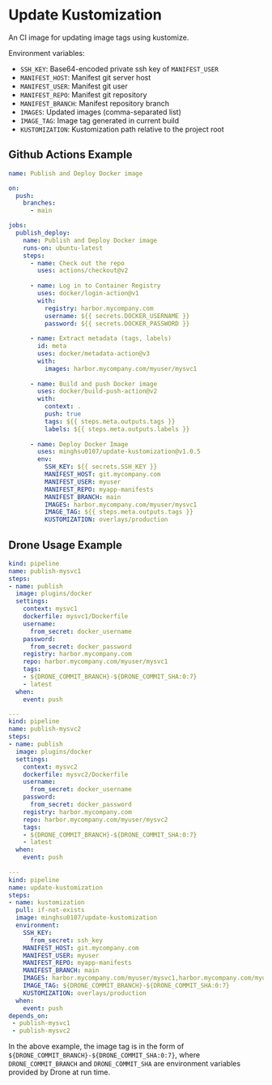 # Update Kustomization
An CI image for updating image tags using kustomize.

Environment variables:
- `SSH_KEY`: Base64-encoded private ssh key of `MANIFEST_USER`
- `MANIFEST_HOST`: Manifest git server host
- `MANIFEST_USER`: Manifest git user
- `MANIFEST_REPO`: Manifest git repository
- `MANIFEST_BRANCH`: Manifest repository branch
- `IMAGES`: Updated images (comma-separated list)
- `IMAGE_TAG`: Image tag generated in current build
- `KUSTOMIZATION`: Kustomization path relative to the project root
## Github Actions Example
```yaml
name: Publish and Deploy Docker image

on:
  push:
    branches:
      - main

jobs:
  publish_deploy:
    name: Publish and Deploy Docker image
    runs-on: ubuntu-latest
    steps:
      - name: Check out the repo
        uses: actions/checkout@v2
      
      - name: Log in to Container Registry
        uses: docker/login-action@v1
        with:
          registry: harbor.mycompany.com
          username: ${{ secrets.DOCKER_USERNAME }}
          password: ${{ secrets.DOCKER_PASSWORD }}
      
      - name: Extract metadata (tags, labels)
        id: meta
        uses: docker/metadata-action@v3
        with:
          images: harbor.mycompany.com/myuser/mysvc1
          
      - name: Build and push Docker image
        uses: docker/build-push-action@v2
        with:
          context: .
          push: true
          tags: ${{ steps.meta.outputs.tags }}
          labels: ${{ steps.meta.outputs.labels }}
          
      - name: Deploy Docker Image
        uses: minghsu0107/update-kustomization@v1.0.5
        env:
          SSH_KEY: ${{ secrets.SSH_KEY }}
          MANIFEST_HOST: git.mycompany.com
          MANIFEST_USER: myuser
          MANIFEST_REPO: myapp-manifests
          MANIFEST_BRANCH: main
          IMAGES: harbor.mycompany.com/myuser/mysvc1
          IMAGE_TAG: ${{ steps.meta.outputs.tags }}
          KUSTOMIZATION: overlays/production
```
## Drone Usage Example
```yaml
kind: pipeline
name: publish-mysvc1
steps:
- name: publish
  image: plugins/docker
  settings:
    context: mysvc1
    dockerfile: mysvc1/Dockerfile
    username:
      from_secret: docker_username
    password:
      from_secret: docker_password
    registry: harbor.mycompany.com
    repo: harbor.mycompany.com/myuser/mysvc1
    tags:
    - ${DRONE_COMMIT_BRANCH}-${DRONE_COMMIT_SHA:0:7}
    - latest
  when:
    event: push

---
kind: pipeline
name: publish-mysvc2
steps:
- name: publish
  image: plugins/docker
  settings:
    context: mysvc2
    dockerfile: mysvc2/Dockerfile
    username:
      from_secret: docker_username
    password:
      from_secret: docker_password
    registry: harbor.mycompany.com
    repo: harbor.mycompany.com/myuser/mysvc2
    tags:
    - ${DRONE_COMMIT_BRANCH}-${DRONE_COMMIT_SHA:0:7}
    - latest
  when:
    event: push
    
---
kind: pipeline
name: update-kustomization
steps:
- name: kustomization
  pull: if-not-exists
  image: minghsu0107/update-kustomization
  environment:
    SSH_KEY:
      from_secret: ssh_key
    MANIFEST_HOST: git.mycompany.com
    MANIFEST_USER: myuser
    MANIFEST_REPO: myapp-manifests
    MANIFEST_BRANCH: main
    IMAGES: harbor.mycompany.com/myuser/mysvc1,harbor.mycompany.com/myuser/mysvc2
    IMAGE_TAG: ${DRONE_COMMIT_BRANCH}-${DRONE_COMMIT_SHA:0:7}
    KUSTOMIZATION: overlays/production
  when:
    event: push
depends_on:
 - publish-mysvc1
 - publish-mysvc2
```
In the above example, the image tag is in the form of `${DRONE_COMMIT_BRANCH}-${DRONE_COMMIT_SHA:0:7}`, where `DRONE_COMMIT_BRANCH` and `DRONE_COMMIT_SHA` are environment variables provided by Drone at run time. 
